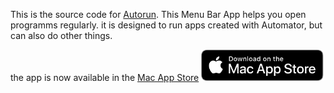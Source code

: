 This is the source code for [Autorun](https://holgerkrupp.de).
This Menu Bar App helps you open programms regularly. it is designed to run apps created with Automator, but can also do other things.

the app is now available in the [Mac App Store](https://apps.apple.com/de/app/autorun-run-apps/id6739644500?l=en-GB&mt=12)
<a href="https://apps.apple.com/de/app/autorun-run-apps/id6739644500?l=en-GB&mt=12"><img src="mac-app-store-badge.svg" alt="Mac App Store" height="50"/></a>
